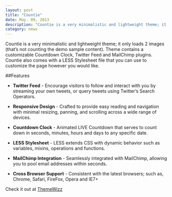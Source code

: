 ```yaml
---
layout: post
title: "Countie"
date: May. 09, 2013
description: "Countie is a very minimalistic and lightweight theme; it only loads 2 images (that’s not counting the demo sample content)."
category: news
---
```


Countie is a very minimalistic and lightweight theme; it only loads 2 images (that’s not counting the demo sample content). Theme contains a customizable Countdown Clock, Twitter Feed and MailChimp plugins. Countie also comes with a LESS Stylesheet file that you can use to customize the page however you would like.

<!--break-->

##Features

* **Twitter Feed** - Encourage visitors to follow and interact with you by streaming your own tweets, or query tweets using Twitter’s Search Operators.

* **Responsive Design** - Crafted to provide easy reading and navigation with minimal resizing, panning, and scrolling across a wide range of devices.

* **Countdown Clock** - Animated LIVE Countdown that serves to count down in seconds, minutes, hours and days to any specific date.

* **LESS Stylesheet** - LESS extends CSS with dynamic behavior such as variables, mixins, operations and functions.

* **MailChimp Integration** - Seamlessly integrated with MailChimp, allowing you to pool email addresses within seconds.

* **Cross Browser Support** - Consistent with the latest browsers; such as, Chrome, Safari, FireFox, Opera and IE7+

Check it out at [ThemeWizz](http://themewizz.com/themes/countie/)
